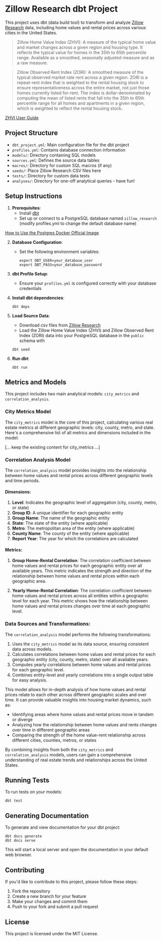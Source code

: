 # Zillow Research dbt Project

This project uses dbt (data build tool) to transform and analyze [Zillow Research](https://www.zillow.com/research/data/)
data, including home values and rental prices across various cities in the United States.

> Zillow Home Value Index (ZHVI): A measure of the typical home value and market changes across a given region and housing type. It reflects the typical value for homes in the 35th to 65th percentile range. Available as a smoothed, seasonally adjusted measure and as a raw measure.

> Zillow Observed Rent Index (ZORI): A smoothed measure of the typical observed market rate rent across a given region. ZORI is a repeat-rent index that is weighted to the rental housing stock to ensure representativeness across the entire market, not just those homes currently listed for-rent. The index is dollar-denominated by computing the mean of listed rents that fall into the 35th to 65th percentile range for all homes and apartments in a given region, which is weighted to reflect the rental housing stock.

[ZHVI User Guide](https://www.zillow.com/research/zhvi-user-guide/)

## Project Structure

- `dbt_project.yml`: Main configuration file for the dbt project
- `profiles.yml`: Contains database connection information
- `models/`: Directory containing SQL models
- `sources.yml`: Defines the source data tables
- `macros/`: Directory for custom SQL macros (if any)
- `seeds/`: Place Zillow Research CSV files here
- `tests/`: Directory for custom data tests
- `analyses/`: Directory for one-off analytical queries - have fun!

## Setup Instructions

1. **Prerequisites**:
   - Install [dbt](https://docs.getdbt.com/docs/installation)
   - Set up or connect to a PostgreSQL database named `zillow_research` (modify profiles.yml to change the default database name)

[How to Use the Postgres Docker Official Image](https://www.docker.com/blog/how-to-use-the-postgres-docker-official-image/)

2. **Database Configuration**:
   - Set the following environment variables:
     ```
     export DBT_USER=your_database_user
     export DBT_PASS=your_database_password
     ```

3. **dbt Profile Setup**:
   - Ensure your `profiles.yml` is configured correctly with your database credentials

4. **Install dbt dependencies**:
   ```
   dbt deps
   ```

5. **Load Source Data**:
   - Download csv files from [Zillow Research](https://www.zillow.com/research/data/)
   - Load the Zillow Home Value Index (ZHVI) and Zillow Observed Rent Index (ZORI) data into your PostgreSQL database in the `public` schema with

   ```
   dbt seed
   ```

6. **Run dbt**:
   ```
   dbt run
   ```
## Metrics and Models

This project includes two main analytical models: `city_metrics` and `correlation_analysis`.

### City Metrics Model

The `city_metrics` model is the core of this project, calculating various real estate metrics at different geographic levels: city, county, metro, and state. Here's a comprehensive list of all metrics and dimensions included in the model:

[... keep the existing content for city_metrics ...]

### Correlation Analysis Model

The `correlation_analysis` model provides insights into the relationship between home values and rental prices across different geographic levels and time periods.

#### Dimensions:

1. **Level**: Indicates the geographic level of aggregation (city, county, metro, or state)
2. **Group ID**: A unique identifier for each geographic entity
3. **Group Name**: The name of the geographic entity
4. **State**: The state of the entity (where applicable)
5. **Metro**: The metropolitan area of the entity (where applicable)
6. **County Name**: The county of the entity (where applicable)
7. **Report Year**: The year for which the correlations are calculated

#### Metrics:

1. **Group Home-Rental Correlation**: The correlation coefficient between home values and rental prices for each geographic entity over all available years. This metric indicates the strength and direction of the relationship between home values and rental prices within each geographic area.

2. **Yearly Home-Rental Correlation**: The correlation coefficient between home values and rental prices across all entities within a geographic level for each year. This metric shows how the relationship between home values and rental prices changes over time at each geographic level.

### Data Sources and Transformations:

The `correlation_analysis` model performs the following transformations:

1. Uses the `city_metrics` model as its data source, ensuring consistent data across models.
2. Calculates correlations between home values and rental prices for each geographic entity (city, county, metro, state) over all available years.
3. Computes yearly correlations between home values and rental prices for each geographic level.
4. Combines entity-level and yearly correlations into a single output table for easy analysis.

This model allows for in-depth analysis of how home values and rental prices relate to each other across different geographic scales and over time. It can provide valuable insights into housing market dynamics, such as:

- Identifying areas where home values and rental prices move in tandem or diverge
- Analyzing how the relationship between home values and rents changes over time in different geographic areas
- Comparing the strength of the home value-rent relationship across different cities, counties, metros, or states

By combining insights from both the `city_metrics` and `correlation_analysis` models, users can gain a comprehensive understanding of real estate trends and relationships across the United States.

## Running Tests

To run tests on your models:

```
dbt test
```

## Generating Documentation

To generate and view documentation for your dbt project:

```
dbt docs generate
dbt docs serve
```

This will start a local server and open the documentation in your default web browser.

## Contributing

If you'd like to contribute to this project, please follow these steps:

1. Fork the repository
2. Create a new branch for your feature
3. Make your changes and commit them
4. Push to your fork and submit a pull request

## License

This project is licensed under the MIT License.
